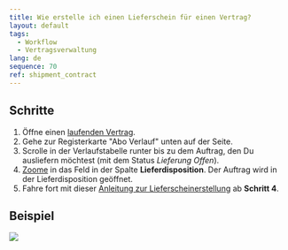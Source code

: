 ```yaml
---
title: Wie erstelle ich einen Lieferschein für einen Vertrag?
layout: default
tags:
  - Workflow
  - Vertragsverwaltung
lang: de
sequence: 70
ref: shipment_contract
---
```


## Schritte
1. Öffne einen [laufenden Vertrag](Vertrag_erfassen).
1. Gehe zur Registerkarte "Abo Verlauf" unten auf der Seite.
1. Scrolle in der Verlaufstabelle runter bis zu dem Auftrag, den Du ausliefern möchtest (mit dem Status *Lieferung Offen*).
1. [Zoome](Zoomen_in_Tabellenfeld) in das Feld in der Spalte **Lieferdisposition**. Der Auftrag wird in der Lieferdisposition geöffnet.
1. Fahre fort mit dieser [Anleitung zur Lieferscheinerstellung](Zu_Auftrag_Lieferschein_erstellen) ab **Schritt 4**.

## Beispiel
![](assets/Zu_Vertrag_Lieferschein_erstellen.gif)
